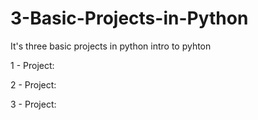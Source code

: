 # 3-Basic-Projects-in-Python
It's three basic projects in python intro to pyhton

1 - Project: 

2 - Project:

3 - Project:
